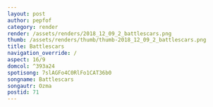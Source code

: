 ```yaml
---
layout: post
author: pepfof
category: render
render: /assets/renders/2018_12_09_2_battlescars.png
thumb: /assets/renders/thumb/thumb-2018_12_09_2_battlescars.png
title: Battlescars
navigation_override: /
aspect: 16/9
domcol: ^393a24
spotisong: 7slAGFo4C0RlFo1CAT36b0
songname: Battlescars
songautr: Ozma
postid: 71
---
```


<!--USER BEGIN 1-->

<!--USER END 1-->

<!--more-->
<!--USER BEGIN 2-->

<!--USER END 2-->

